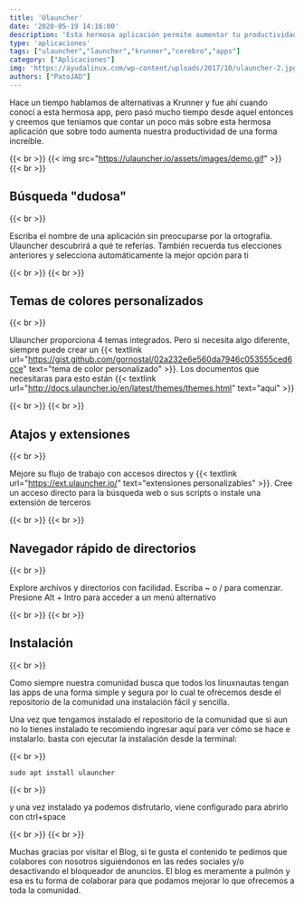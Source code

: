 ```yaml
---
title: 'Ulauncher'
date: '2020-05-19 14:16:00'
description: 'Esta hermosa aplicación permite aumentar tu productividad de una forma increible y ademas es muy cómoda.'
type: 'aplicaciones'
tags: ["ulauncher","launcher","krunner","cerebro","apps"]
category: ["Aplicaciones"]
img: 'https://ayudalinux.com/wp-content/uploads/2017/10/ulauncher-2.jpg'
authors: ["PatoJAD"]
---
```


Hace un tiempo hablamos de alternativas a Krunner y fue ahí cuando conocí a esta hermosa app, pero pasó mucho tiempo desde aquel entonces y creemos que teniamos que contar un poco más sobre esta hermosa aplicación que sobre todo aumenta nuestra productividad de una forma increíble.

{{< br >}}
{{< img src="https://ulauncher.io/assets/images/demo.gif" >}}
{{< br >}}

## Búsqueda "dudosa"

{{< br >}}

Escriba el nombre de una aplicación sin preocuparse por la ortografía. Ulauncher descubrirá a qué te referías. También recuerda tus elecciones anteriores y selecciona automáticamente la mejor opción para ti

{{< br >}}
{{< br >}}

## Temas de colores personalizados

{{< br >}}

Ulauncher proporciona 4 temas integrados. Pero si necesita algo diferente, siempre puede crear un {{< textlink url="https://gist.github.com/gornostal/02a232e6e560da7946c053555ced6cce" text="tema de color personalizado" >}}. Los documentos que necesitaras para esto están {{< textlink url="http://docs.ulauncher.io/en/latest/themes/themes.html" text="aquí" >}}

{{< br >}}
{{< br >}}

## Atajos y extensiones

{{< br >}}

Mejore su flujo de trabajo con accesos directos y {{< textlink url="https://ext.ulauncher.io/" text="extensiones personalizables" >}}. Cree un acceso directo para la búsqueda web o sus scripts o instale una extensión de terceros

{{< br >}}
{{< br >}}

## Navegador rápido de directorios

{{< br >}}

Explore archivos y directorios con facilidad. Escriba ~ o / para comenzar. Presione Alt + Intro para acceder a un menú alternativo

{{< br >}}
{{< br >}}

## Instalación

{{< br >}}

Como siempre nuestra comunidad busca que todos los linuxnautas tengan las apps de una forma simple y segura por lo cual te ofrecemos desde el repositorio de la comunidad una instalación fácil y sencilla.

Una vez que tengamos instalado el repositorio de la comunidad que si aun no lo tienes instalado te recomiendo ingresar aquí para ver cómo se hace e instalarlo. basta con ejecutar la instalación desde la terminal:

{{< br >}}

    sudo apt install ulauncher

{{< br >}}

y una vez instalado ya podemos disfrutarlo, viene configurado para abrirlo con ctrl+space

{{< br >}}
{{< br >}}

Muchas gracias por visitar el Blog, si te gusta el contenido te pedimos que colabores con nosotros siguiéndonos en las redes sociales y/o desactivando el bloqueador de anuncios. El blog es meramente a pulmón y esa es tu forma de colaborar para que podamos mejorar lo que ofrecemos a toda la comunidad.

